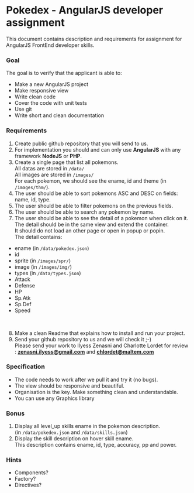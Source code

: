 # Pokedex - AngularJS developer assignment

This document contains description and requirements for assignment for AngularJS FrontEnd developer skills.

### Goal


The goal is to verify that the applicant is able to:
- Make a new AngularJS project
- Make responsive view
- Write clean code
- Cover the code with unit tests
- Use git
- Write short and clean documentation

### Requirements

1) Create public github repository that you will send to us.<br/>
2) For implementation you should and can only use **AngularJS** with any framework **NodeJS** or **PHP**.<br/>
3) Create a single page that list all pokemons.<br/>
All datas are stored in `/data/`<br/>
All images are stored in `/images/`<br/>
For each pokemon, we should see the ename, id and theme (in `/images/thm/`).<br/>
4) The user should be able to sort pokemons ASC and DESC on fields: name, id, type.<br/>
5) The user should be able to filter pokemons on the previous fields.<br/>
6) The user should be able to search any pokemon by name.<br/>
7) The user should be able to see the detail of a pokemon when click on it.<br/>
The detail should be in the same view and extend the container.<br/>
It should do not load an other page or open in popup or popin.<br/>
The detail contains:
 * ename (in `/data/pokedex.json`)
 * id
 * sprite (in `/images/spr/`)
 * image (in `/images/img/`)
 * types (in `/data/types.json`)
 * Attack
 * Defense
 * HP
 * Sp.Atk
 * Sp.Def
 * Speed
 <br/>

8) Make a clean Readme that explains how to install and run your project.<br/>
9) Send your github repository to us and we will check it ;-)<br/>
   Please send your work to Ilyess Zenasni and Charlotte Lordet for review : **zenasni.ilyess@gmail.com** and **chlordet@maltem.com**<br/>

### Specification

* The  code needs to work after we pull it and try it (no bugs).
* The view should be responsive and beautiful.<br/>
* Organisation is the key. Make something clean and understandable.
* You can use any Graphics library


### Bonus

1) Display all level_up skills ename in the pokemon description.<br/>(in `/data/pokedex.json` and `/data/skills.json`)
2) Display the skill description on hover skill ename.<br/>
This description contains ename, id, type, accuracy, pp and power.

### Hints
- Components?
- Factory?
- Directives?

